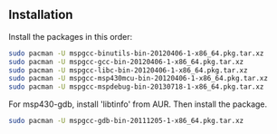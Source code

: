 Installation
-------------

Install the packages in this order:

```sh
sudo pacman -U mspgcc-binutils-bin-20120406-1-x86_64.pkg.tar.xz
sudo pacman -U mspgcc-gcc-bin-20120406-1-x86_64.pkg.tar.xz
sudo pacman -U mspgcc-libc-bin-20120406-1-x86_64.pkg.tar.xz
sudo pacman -U mspgcc-msp430mcu-bin-20120406-1-x86_64.pkg.tar.xz
sudo pacman -U mspgcc-mspdebug-bin-20130718-1-x86_64.pkg.tar.xz
```

For msp430-gdb, install 'libtinfo' from AUR. Then install the package.
```sh
sudo pacman -U mspgcc-gdb-bin-20111205-1-x86_64.pkg.tar.xz
```
